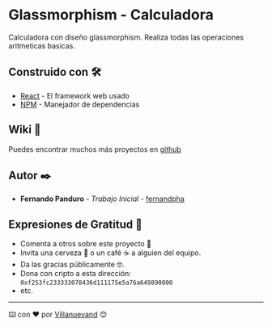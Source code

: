 # Glassmorphism - Calculadora

Calculadora con diseño glassmorphism. Realiza todas las operaciones aritmeticas basicas.


## Construido con 🛠️

* [React](https://create-react-app.dev/) - El framework web usado
* [NPM](https://www.npmjs.com/) - Manejador de dependencias


## Wiki 📖

Puedes encontrar muchos más proyectos en [github](https://github.com/fernandopanduro)


## Autor ✒️

* **Fernando Panduro** - *Trabajo Inicial* - [fernandpha](https://github.com/fernandopanduro)


## Expresiones de Gratitud 🎁

* Comenta a otros sobre este proyecto 📢
* Invita una cerveza 🍺 o un café ☕ a alguien del equipo. 
* Da las gracias públicamente 🤓.
* Dona con cripto a esta dirección: `0xf253fc233333078436d111175e5a76a649890000`
* etc.


---
⌨️ con ❤️ por [Villanuevand](https://github.com/Villanuevand) 😊


